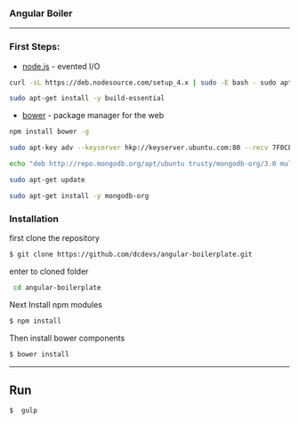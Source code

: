 ### Angular Boiler
___

### First Steps:


* [node.js] - evented I/O
```sh
curl -sL https://deb.nodesource.com/setup_4.x | sudo -E bash - sudo apt-get install -y nodejs

sudo apt-get install -y build-essential
```

* [bower] - package manager for the web

```sh
npm install bower -g
```

```sh
sudo apt-key adv --keyserver hkp://keyserver.ubuntu.com:80 --recv 7F0CEB10

echo "deb http://repo.mongodb.org/apt/ubuntu trusty/mongodb-org/3.0 multiverse" | sudo tee /etc/apt/sources.list.d/mongodb-org-3.0.list

sudo apt-get update

sudo apt-get install -y mongodb-org

```


### Installation

first clone the repository
```sh
$ git clone https://github.com/dcdevs/angular-boilerplate.git
```
enter to cloned folder
``` sh
 cd angular-boilerplate
```

Next Install npm modules

```sh
$ npm install
```

Then install bower components

```sh
$ bower install
```

---

## Run
```sh
$  gulp
```


   [node.js]: <http://nodejs.org>
   [Npm]: <https://www.npmjs.com/>
   [bower]: <https://bower.io/>
